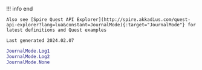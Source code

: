 !!! info end

    Also see [Spire Quest API Explorer](http://spire.akkadius.com/quest-api-explorer?lang=lua&constant=JournalMode){:target="JournalMode"} for latest definitions and Quest examples

    Last generated 2024.02.07

``` lua
JournalMode.Log1
JournalMode.Log2
JournalMode.None

```
